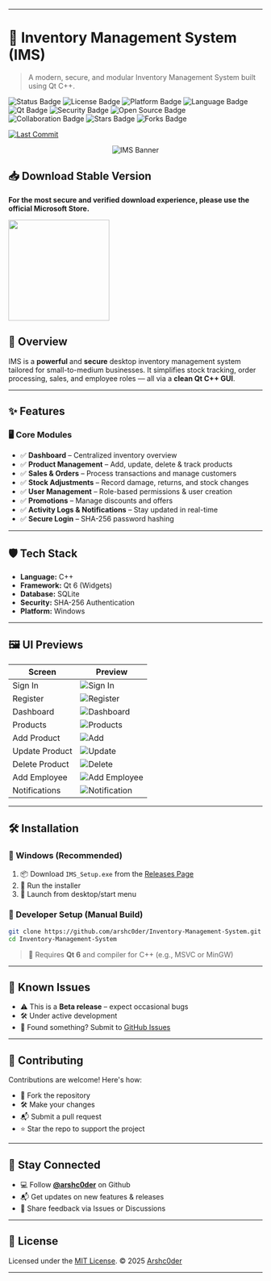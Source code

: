 
---

# 🏪 Inventory Management System (IMS)

> A modern, secure, and modular Inventory Management System built using Qt C++.

<p align="left">
  <img src="https://img.shields.io/badge/status-Beta-yellow.svg" alt="Status Badge"/>
  <img src="https://img.shields.io/github/license/arshc0der/Inventory-Management-System?color=green" alt="License Badge"/>
  <img src="https://img.shields.io/badge/platform-Windows-blue.svg" alt="Platform Badge"/>
  <img src="https://img.shields.io/badge/language-C++-00599C.svg" alt="Language Badge"/>
  <img src="https://img.shields.io/badge/framework-Qt%206-41cd52.svg" alt="Qt Badge"/>
  <img src="https://img.shields.io/badge/security-SHA--256-red.svg" alt="Security Badge"/>
  <img src="https://img.shields.io/badge/open--source-yes-brightgreen.svg" alt="Open Source Badge"/>
  <img src="https://img.shields.io/badge/contributions-welcome-orange.svg" alt="Collaboration Badge"/>
  <img src="https://img.shields.io/github/stars/arshc0der/Inventory-Management-System?style=social" alt="Stars Badge"/>
  <img src="https://img.shields.io/github/forks/arshc0der/Inventory-Management-System?style=social" alt="Forks Badge"/>  
</p>

[![Last Commit](https://img.shields.io/github/last-commit/arshc0der/Inventory-Management-System)](https://github.com/arshc0der/Inventory-Management-System/commits/main)

<p align="center">
  <img src="https://raw.githubusercontent.com/arshc0der/Inventory-Management-System/main/preview/ims_banner.png" alt="IMS Banner" />
</p>

## 📥 **Download Stable Version**

**For the most secure and verified download experience, please use the official Microsoft Store.**

<!-- Microsoft Store Badge for Download -->
<a href="https://apps.microsoft.com/detail/9p0jjx40lsk5?referrer=appbadge&mode=direct">
	<img src="https://get.microsoft.com/images/en-us%20dark.svg" width="200"/>
</a>

## 📌 Overview

IMS is a **powerful** and **secure** desktop inventory management system tailored for small-to-medium businesses. It simplifies stock tracking, order processing, sales, and employee roles — all via a **clean Qt C++ GUI**.

---

## ✨ Features

### 🖥 Core Modules

* ✅ **Dashboard** – Centralized inventory overview
* ✅ **Product Management** – Add, update, delete & track products
* ✅ **Sales & Orders** – Process transactions and manage customers
* ✅ **Stock Adjustments** – Record damage, returns, and stock changes
* ✅ **User Management** – Role-based permissions & user creation
* ✅ **Promotions** – Manage discounts and offers
* ✅ **Activity Logs & Notifications** – Stay updated in real-time
* ✅ **Secure Login** – SHA-256 password hashing

---

## 🛡️ Tech Stack

* **Language:** C++
* **Framework:** Qt 6 (Widgets)
* **Database:** SQLite
* **Security:** SHA-256 Authentication
* **Platform:** Windows

---

## 🖼️ UI Previews

| Screen         | Preview                                                                                                                |
| -------------- | ---------------------------------------------------------------------------------------------------------------------- |
| Sign In        | ![Sign In](https://raw.githubusercontent.com/arshc0der/Inventory-Management-System/refs/heads/main/preview/1.png)      |
| Register       | ![Register](https://raw.githubusercontent.com/arshc0der/Inventory-Management-System/refs/heads/main/preview/2.png)     |
| Dashboard      | ![Dashboard](https://raw.githubusercontent.com/arshc0der/Inventory-Management-System/refs/heads/main/preview/3.png)    |
| Products       | ![Products](https://raw.githubusercontent.com/arshc0der/Inventory-Management-System/refs/heads/main/preview/4.png)     |
| Add Product    | ![Add](https://raw.githubusercontent.com/arshc0der/Inventory-Management-System/refs/heads/main/preview/5.png)          |
| Update Product | ![Update](https://raw.githubusercontent.com/arshc0der/Inventory-Management-System/refs/heads/main/preview/6.png)       |
| Delete Product | ![Delete](https://raw.githubusercontent.com/arshc0der/Inventory-Management-System/refs/heads/main/preview/7.png)       |
| Add Employee   | ![Add Employee](https://raw.githubusercontent.com/arshc0der/Inventory-Management-System/refs/heads/main/preview/8.png) |
| Notifications  | ![Notification](https://raw.githubusercontent.com/arshc0der/Inventory-Management-System/refs/heads/main/preview/9.png) |

---

## 🛠 Installation

### 🔹 Windows (Recommended)

1. 📦 Download `IMS_Setup.exe` from the [Releases Page](https://github.com/arshc0der/Inventory-Management-System/releases)
2. 🚀 Run the installer
3. 🎉 Launch from desktop/start menu

### 🔹 Developer Setup (Manual Build)

```bash
git clone https://github.com/arshc0der/Inventory-Management-System.git
cd Inventory-Management-System
```

> 📌 Requires **Qt 6** and compiler for C++ (e.g., MSVC or MinGW)

---

## 🚧 Known Issues

* ⚠️ This is a **Beta release** – expect occasional bugs
* 🛠️ Under active development
* 🐛 Found something? Submit to [GitHub Issues](https://github.com/arshc0der/Inventory-Management-System/issues)

---

## 🙌 Contributing

Contributions are welcome! Here's how:

* 🍴 Fork the repository
* 🛠 Make your changes
* 📬 Submit a pull request
* ⭐ Star the repo to support the project

---

## 📢 Stay Connected

* 💻 Follow **[@arshc0der](https://github.com/arshc0der)** on Github
* 📬 Get updates on new features & releases
* 💬 Share feedback via Issues or Discussions

---

## 📜 License

Licensed under the [MIT License](LICENSE).
© 2025 [Arshc0der](https://github.com/arshc0der)

---

